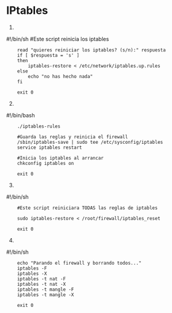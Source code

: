 # IPtables

1)
#!/bin/sh
	#Este script reinicia los iptables
~~~
	read "quieres reiniciar los iptables? (s/n):" respuesta
	if [ $respuesta = 's' ] 
	then 
		iptables-restore < /etc/network/iptables.up.rules
	else
		echo "no has hecho nada"
	fi
	
	exit 0
~~~

2)
#!/bin/bash
~~~
	./iptables-rules
	
	#Guarda las reglas y reinicia el firewall
	/sbin/iptables-save | sudo tee /etc/sysconfig/iptables
	service iptables restart
	
	#Inicia los iptables al arrancar
	chkconfig iptables on
	
	exit 0
~~~

3)
#!/bin/sh
~~~
	#Este script reiniciara TODAS las reglas de iptables
	
	sudo iptables-restore < /root/firewall/iptables_reset
	
	exit 0
~~~	
4)
#!/bin/sh
~~~
	echo "Parando el firewall y borrando todos..."
	iptables -F
	iptables -X
	iptables -t nat -F
	iptables -t nat -X
	iptables -t mangle -F
	iptables -t mangle -X
	
	exit 0
~~~
